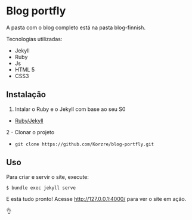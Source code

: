 # Blog portfly

A pasta com o blog completo está na pasta blog-finnish.

Tecnologias utilizadas:

* Jekyll
* Ruby
* Js
* HTML 5
* CSS3

## Instalação

1. Intalar o Ruby e o Jekyll com base ao seu S0
- [Ruby/Jekyll](https://jekyllrb.com/docs/installation/)

2 - Clonar o projeto
- ```git clone https://github.com/Korzre/blog-portfly.git ```

## Uso
Para criar e servir o site, execute:

```shell 
$ bundle exec jekyll serve 

```

E está tudo pronto! Acesse http://127.0.0.1:4000/ para ver o site em ação.

:ok_hand:

